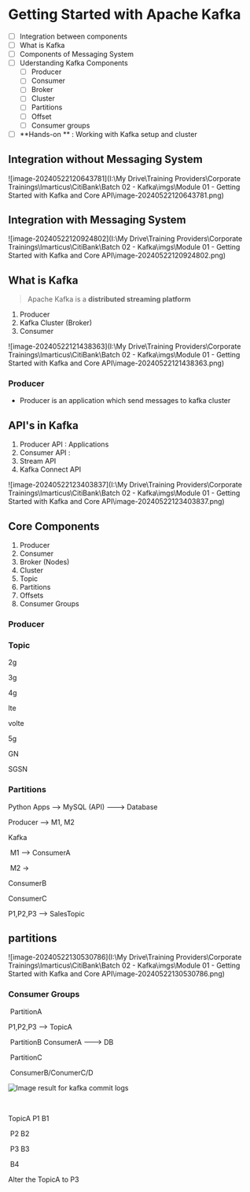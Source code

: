 # Getting Started with Apache Kafka

- [ ] Integration between components
- [ ] What is Kafka
- [ ] Components of Messaging System
- [ ] Uderstanding Kafka Components
  - [ ] Producer
  - [ ] Consumer
  - [ ] Broker
  - [ ] Cluster
  - [ ] Partitions
  - [ ] Offset
  - [ ] Consumer groups
- [ ] **Hands-on ** : Working with Kafka setup and cluster

## Integration without Messaging System

![image-20240522120643781](I:\My Drive\Training Providers\Corporate Trainings\Imarticus\CitiBank\Batch 02 - Kafka\imgs\Module 01 - Getting Started with Kafka and Core API\image-20240522120643781.png)

## Integration with Messaging System

![image-20240522120924802](I:\My Drive\Training Providers\Corporate Trainings\Imarticus\CitiBank\Batch 02 - Kafka\imgs\Module 01 - Getting Started with Kafka and Core API\image-20240522120924802.png)

## What is Kafka

> Apache Kafka is a **distributed streaming platform**

1. Producer
2. Kafka Cluster (Broker)
3. Consumer

![image-20240522121438363](I:\My Drive\Training Providers\Corporate Trainings\Imarticus\CitiBank\Batch 02 - Kafka\imgs\Module 01 - Getting Started with Kafka and Core API\image-20240522121438363.png)

### Producer

* Producer is an application which send messages to kafka cluster



## API's in Kafka

1. Producer API : Applications
2. Consumer API : 
3. Stream API
4. Kafka Connect API

![image-20240522123403837](I:\My Drive\Training Providers\Corporate Trainings\Imarticus\CitiBank\Batch 02 - Kafka\imgs\Module 01 - Getting Started with Kafka and Core API\image-20240522123403837.png)

## Core Components

1. Producer
2. Consumer
3. Broker (Nodes)
4. Cluster
5. Topic
6. Partitions
7. Offsets
8. Consumer Groups

### Producer 



### Topic

2g

3g

4g

lte

volte

5g

GN

SGSN



### Partitions





Python Apps    --> MySQL (API) ---> Database   







Producer --> M1, M2



Kafka

​	M1    --> ConsumerA

​	M2   -> 





ConsumerB



ConsumerC



P1,P2,P3  --> SalesTopic

## partitions



![image-20240522130530786](I:\My Drive\Training Providers\Corporate Trainings\Imarticus\CitiBank\Batch 02 - Kafka\imgs\Module 01 - Getting Started with Kafka and Core API\image-20240522130530786.png)

### Consumer Groups

​									PartitionA				

P1,P2,P3		-->      TopicA

​									PartitionB				ConsumerA	--->		DB



​									PartitionC



​															ConsumerB/ConumerC/D



![Image result for kafka commit logs](https://lh7-us.googleusercontent.com/lObxVw7ZhWeyql5-VvnxiioYXBUbD5Q79ppVugp5jQwnwHPssF44mktKgmgkjIpEuwhAzPzE6JpQswTiJhUOroByOX5hXteo9VeofWYHHEVwJEuM5KnU56XInA7SkHw10jIpWorjTMDp74lS00xPm2P-Hy_V480=s2048)

​									

TopicA		P1		B1

​			   P2                B2



​			  P3       	B3



​						B4

Alter the TopicA to P3